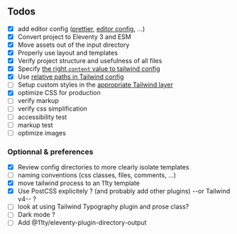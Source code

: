 ## Todos

- [x] add editor config ([prettier](https://github.com/tailwindlabs/prettier-plugin-tailwindcss), [editor config](https://editorconfig.org/), ...)
- [x] Convert project to Eleventy 3 and ESM
- [x] Move assets out of the input directory
- [x] Properly use layout and templates
- [x] Verify project structure and usefulness of all files
- [x] Specify [the right `content` value to tailwind config](https://tailwindcss.com/docs/content-configuration#pattern-recommendations)
- [x] Use [relative paths in Tailwind config](https://tailwindcss.com/docs/content-configuration#using-relative-paths)
- [ ] Setup custom styles in the [appropriate Tailwind layer](https://tailwindcss.com/docs/adding-custom-styles#removing-unused-custom-css)
- [x] optimize CSS for production
- [ ] verify markup
- [ ] verify css simplification
- [ ] accessibility test
- [ ] markup test
- [ ] optimize images

### Optionnal & preferences

- [x] Review config directories to more clearly isolate templates
- [ ] naming conventions (css classes, files, comments, ...)
- [x] move tailwind process to an 11ty template
- [x] Use PostCSS explicitely ? (and probably add other plugins) --or Tailwind v4-- ?
- [ ] look at using Tailwind Typography plugin and prose class?
- [ ] Dark mode ?
- [ ] Add @11ty/eleventy-plugin-directory-output
